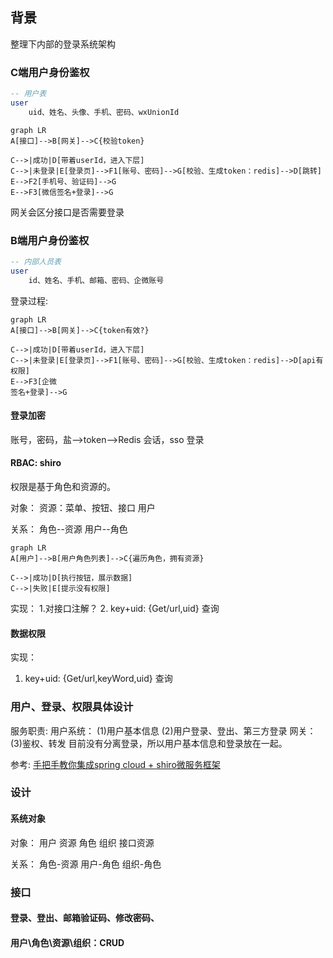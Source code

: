 ## 背景
整理下内部的登录系统架构

### C端用户身份鉴权
```sql
-- 用户表
user 
    uid、姓名、头像、手机、密码、wxUnionId
```

```mermaid
graph LR
A[接口]-->B[网关]-->C{校验token}

C-->|成功|D[带着userId，进入下层]
C-->|未登录|E[登录页]-->F1[账号、密码]-->G[校验、生成token：redis]-->D[跳转]
E-->F2[手机号、验证码]-->G
E-->F3[微信签名+登录]-->G
```
网关会区分接口是否需要登录

### B端用户身份鉴权
```sql
-- 内部人员表
user 
    id、姓名、手机、邮箱、密码、企微账号
```

登录过程:
```mermaid
graph LR
A[接口]-->B[网关]-->C{token有效?}

C-->|成功|D[带着userId，进入下层]
C-->|未登录|E[登录页]-->F1[账号、密码]-->G[校验、生成token：redis]-->D[api有权限]
E-->F3[企微
签名+登录]-->G
```

#### 登录加密
账号，密码，盐-->token-->Redis 会话，sso 登录

#### RBAC: shiro
权限是基于角色和资源的。

对象：
    资源：菜单、按钮、接口
    用户

关系：
    角色--资源
    用户--角色        
```mermaid
graph LR
A[用户]-->B[用户角色列表]-->C{遍历角色，拥有资源}

C-->|成功|D[执行按钮，展示数据]
C-->|失败|E[提示没有权限]
```

实现：
1.对接口注解？
2. key+uid: {Get/url,uid} 查询

#### 数据权限
实现：
1. key+uid: {Get/url,keyWord,uid} 查询

### 用户、登录、权限具体设计
服务职责:
    用户系统：
    (1)用户基本信息
    (2)用户登录、登出、第三方登录
    网关：
    (3)鉴权、转发
目前没有分离登录，所以用户基本信息和登录放在一起。

参考:
[手把手教你集成spring cloud + shiro微服务框架](https://gitee.com/admin_yu/micro-svc)

### 设计
#### 系统对象
对象：
    用户
    资源
    角色
    组织
    接口资源

关系：
    角色-资源
    用户-角色
    组织-角色

### 接口

#### 登录、登出、邮箱验证码、修改密码、

#### 用户\角色\资源\组织：CRUD

